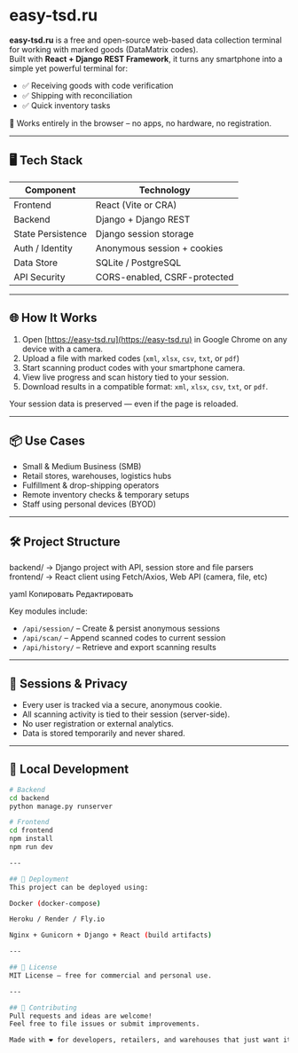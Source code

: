 # easy-tsd.ru

**easy-tsd.ru** is a free and open-source web-based data collection terminal for working with marked goods (DataMatrix codes).  
Built with **React + Django REST Framework**, it turns any smartphone into a simple yet powerful terminal for:

- ✅ Receiving goods with code verification  
- ✅ Shipping with reconciliation  
- ✅ Quick inventory tasks  

🧩 Works entirely in the browser – no apps, no hardware, no registration.

---

## 🖥 Tech Stack

| Component        | Technology                 |
|------------------|-----------------------------|
| Frontend         | React (Vite or CRA)         |
| Backend          | Django + Django REST        |
| State Persistence| Django session storage      |
| Auth / Identity  | Anonymous session + cookies |
| Data Store       | SQLite / PostgreSQL         |
| API Security     | CORS-enabled, CSRF-protected|

---

## 🌐 How It Works

1. Open [https://easy-tsd.ru](https://easy-tsd.ru) in Google Chrome on any device with a camera.
2. Upload a file with marked codes (`xml`, `xlsx`, `csv`, `txt`, or `pdf`)
3. Start scanning product codes with your smartphone camera.
4. View live progress and scan history tied to your session.
5. Download results in a compatible format: `xml`, `xlsx`, `csv`, `txt`, or `pdf`.

Your session data is preserved — even if the page is reloaded.

---

## 📦 Use Cases

- Small & Medium Business (SMB)
- Retail stores, warehouses, logistics hubs
- Fulfillment & drop-shipping operators
- Remote inventory checks & temporary setups
- Staff using personal devices (BYOD)

---

## 🛠 Project Structure

backend/ → Django project with API, session store and file parsers
frontend/ → React client using Fetch/Axios, Web API (camera, file, etc)

yaml
Копировать
Редактировать

Key modules include:
- `/api/session/` – Create & persist anonymous sessions
- `/api/scan/` – Append scanned codes to current session
- `/api/history/` – Retrieve and export scanning results

---

## 🔐 Sessions & Privacy

- Every user is tracked via a secure, anonymous cookie.
- All scanning activity is tied to their session (server-side).
- No user registration or external analytics.
- Data is stored temporarily and never shared.

---

## 🧪 Local Development

```bash
# Backend
cd backend
python manage.py runserver

# Frontend
cd frontend
npm install
npm run dev

---

## 🚀 Deployment
This project can be deployed using:

Docker (docker-compose)

Heroku / Render / Fly.io

Nginx + Gunicorn + Django + React (build artifacts)

---

## 📜 License
MIT License – free for commercial and personal use.

---

## 🤝 Contributing
Pull requests and ideas are welcome!
Feel free to file issues or submit improvements.

Made with ❤️ for developers, retailers, and warehouses that just want it to work.
